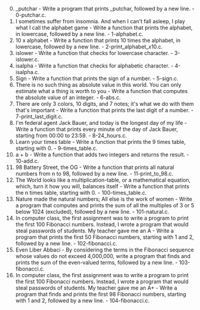 0. _putchar - Write a program that prints _putchar, followed by a new line. - 0-putchar.c.
1. I sometimes suffer from insomnia. And when I can't fall asleep, I play what I call the alphabet game - Write a function that prints the alphabet, in lowercase, followed by a new line. - 1-alphabet.c.
2. 10 x alphabet - Write a function that prints 10 times the alphabet, in lowercase, followed by a new line. - 2-print_alphabet_x10.c.
3. islower - Write a function that checks for lowercase character. - 3-islower.c.
4. isalpha - Write a function that checks for alphabetic character. - 4-isalpha.c.
5. Sign - Write a function that prints the sign of a number. - 5-sign.c.
6. There is no such thing as absolute value in this world. You can only estimate what a thing is worth to you - Write a function that computes the absolute value of an integer. - 6-abs.c.
7. There are only 3 colors, 10 digits, and 7 notes; it's what we do with them that's important - Write a function that prints the last digit of a number. - 7-print_last_digit.c.
8. I'm federal agent Jack Bauer, and today is the longest day of my life - Write a function that prints every minute of the day of Jack Bauer, starting from 00:00 to 23:59. - 8-24_hours.c.
9. Learn your times table - Write a function that prints the 9 times table, starting with 0. - 9-times_table.c.
10. a + b - Write a function that adds two integers and returns the result. - 10-add.c.
11. 98 Battery Street, the OG - Write a function that prints all natural numbers from n to 98, followed by a new line. - 11-print_to_98.c.
12. The World looks like a multiplication-table, or a mathematical equation, which, turn it how you will, balances itself - Write a function that prints the n times table, starting with 0. - 100-times_table.c.
13. Nature made the natural numbers; All else is the work of women - Write a program that computes and prints the sum of all the multiples of 3 or 5 below 1024 (excluded), followed by a new line. - 101-natural.c.
14. In computer class, the first assignment was to write a program to print the first 100 Fibonacci numbers. Instead, I wrote a program that would steal passwords of students. My teacher gave me an A - Write a program that prints the first 50 Fibonacci numbers, starting with 1 and 2, followed by a new line. - 102-fibonacci.c.
15. Even Liber Abbaci - By considering the terms in the Fibonacci sequence whose values do not exceed 4,000,000, write a program that finds and prints the sum of the even-valued terms, followed by a new line. - 103-fibonacci.c.
16. In computer class, the first assignment was to write a program to print the first 100 Fibonacci numbers. Instead, I wrote a program that would steal passwords of students. My teacher gave me an A+ - Write a program that finds and prints the first 98 Fibonacci numbers, starting with 1 and 2, followed by a new line. - 104-fibonacci.c.
